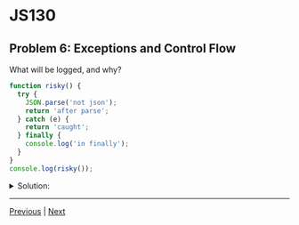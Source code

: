 # JS130
## Problem 6: Exceptions and Control Flow

What will be logged, and why?

```javascript
function risky() {
  try {
    JSON.parse('not json');
    return 'after parse';
  } catch (e) {
    return 'caught';
  } finally {
    console.log('in finally');
  }
}
console.log(risky());
```

<details>
<summary>Solution:</summary>

- finally runs regardless of try/catch returns, so it logs: in finally

- JSON.parse throws, so catch runs and returns 'caught'

- Final output: in finally caught

</details>

---

[Previous](05.md) | [Next](07.md)